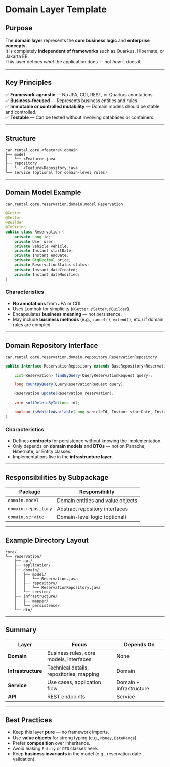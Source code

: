 # Domain Layer Template

## Purpose

The **domain layer** represents the **core business logic** and **enterprise concepts**.  
It is completely **independent of frameworks** such as Quarkus, Hibernate, or Jakarta EE.  
This layer defines *what* the application does — not *how* it does it.

---

## Key Principles

✅ **Framework-agnostic** — No JPA, CDI, REST, or Quarkus annotations.  
✅ **Business-focused** — Represents business entities and rules.  
✅ **Immutable or controlled mutability** — Domain models should be stable and controlled.  
✅ **Testable** — Can be tested without involving databases or containers.

---

## Structure

```
car.rental.core.<feature>.domain
├── model
│   └── <Feature>.java
├── repository
│   └── <Feature>Repository.java
└── service (optional for domain-level rules)
```

---

## Domain Model Example

`car.rental.core.reservation.domain.model.Reservation`

```java
@Getter
@Setter
@Builder
@ToString
public class Reservation {
    private Long id;
    private User user;
    private Vehicle vehicle;
    private Instant startDate;
    private Instant endDate;
    private BigDecimal price;
    private ReservationStatus status;
    private Instant dateCreated;
    private Instant dateModified;
}
```

### Characteristics

- **No annotations** from JPA or CDI.
- Uses Lombok for simplicity (`@Getter`, `@Setter`, `@Builder`).
- Encapsulates **business meaning** — not persistence.
- May include **business methods** (e.g., `cancel()`, `extend()`, etc.) if domain rules are complex.

---

## Domain Repository Interface

`car.rental.core.reservation.domain.repository.ReservationRepository`

```java
public interface ReservationRepository extends BaseRepository<Reservation> {

    List<Reservation> findByQuery(QueryReservationRequest query);

    long countByQuery(QueryReservationRequest query);

    Reservation update(Reservation reservation);

    void softDeleteById(Long id);

    boolean isVehicleAvailable(Long vehicleId, Instant startDate, Instant endDate, Long excludeReservationId);
}
```

### Characteristics

- Defines **contracts** for persistence without knowing the implementation.
- Only depends on **domain models** and **DTOs** — not on Panache, Hibernate, or Entity classes.
- Implementations live in the **infrastructure layer**.

---

## Responsibilities by Subpackage

| Package | Responsibility |
|----------|----------------|
| `domain.model` | Domain entities and value objects |
| `domain.repository` | Abstract repository interfaces |
| `domain.service` | Domain-level logic (optional) |

---

## Example Directory Layout

```
core/
└── reservation/
    ├── api/
    ├── application/
    ├── domain/
    │   ├── model/
    │   │   └── Reservation.java
    │   ├── repository/
    │   │   └── ReservationRepository.java
    │   └── service/
    ├── infrastructure/
    │   ├── mapper/
    │   └── persistence/
    └── dto/
```

---

## Summary

| Layer | Focus | Depends On |
|--------|--------|-------------|
| **Domain** | Business rules, core models, interfaces | None |
| **Infrastructure** | Technical details, repositories, mapping | Domain |
| **Service** | Use cases, application flow | Domain + Infrastructure |
| **API** | REST endpoints | Service |

---

## Best Practices

- Keep this layer **pure** — no framework imports.
- Use **value objects** for strong typing (e.g., `Money`, `DateRange`).
- Prefer **composition** over inheritance.
- Avoid leaking `Entity` or `DTO` classes here.
- Keep **business invariants** in the model (e.g., reservation date validation).  

